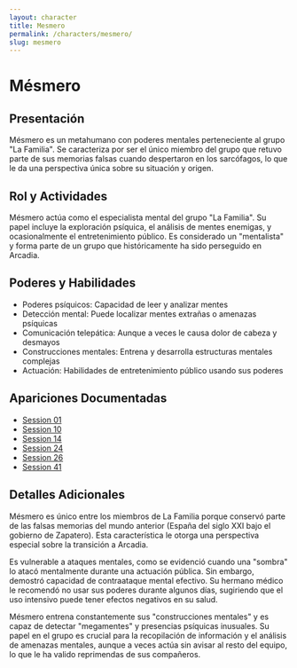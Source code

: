 ```yaml
---
layout: character
title: Mesmero
permalink: /characters/mesmero/
slug: mesmero
---
```


# Mésmero

## Presentación
Mésmero es un metahumano con poderes mentales perteneciente al grupo "La Familia". Se caracteriza por ser el único miembro del grupo que retuvo parte de sus memorias falsas cuando despertaron en los sarcófagos, lo que le da una perspectiva única sobre su situación y origen.

## Rol y Actividades
Mésmero actúa como el especialista mental del grupo "La Familia". Su papel incluye la exploración psíquica, el análisis de mentes enemigas, y ocasionalmente el entretenimiento público. Es considerado un "mentalista" y forma parte de un grupo que históricamente ha sido perseguido en Arcadia.

## Poderes y Habilidades
- Poderes psíquicos: Capacidad de leer y analizar mentes
- Detección mental: Puede localizar mentes extrañas o amenazas psíquicas
- Comunicación telepática: Aunque a veces le causa dolor de cabeza y desmayos
- Construcciones mentales: Entrena y desarrolla estructuras mentales complejas
- Actuación: Habilidades de entretenimiento público usando sus poderes

## Apariciones Documentadas
- [Session 01](../../campaigns/la-familia/session-01.md)
- [Session 10](../../campaigns/la-familia/session-10.md)
- [Session 14](../../campaigns/la-familia/session-14.md)
- [Session 24](../../campaigns/la-familia/session-24.md)
- [Session 26](../../campaigns/la-familia/session-26.md)
- [Session 41](../../campaigns/la-familia/session-41.md)

## Detalles Adicionales
Mésmero es único entre los miembros de La Familia porque conservó parte de las falsas memorias del mundo anterior (España del siglo XXI bajo el gobierno de Zapatero). Esta característica le otorga una perspectiva especial sobre la transición a Arcadia.

Es vulnerable a ataques mentales, como se evidenció cuando una "sombra" lo atacó mentalmente durante una actuación pública. Sin embargo, demostró capacidad de contraataque mental efectivo. Su hermano médico le recomendó no usar sus poderes durante algunos días, sugiriendo que el uso intensivo puede tener efectos negativos en su salud.

Mésmero entrena constantemente sus "construcciones mentales" y es capaz de detectar "megamentes" y presencias psíquicas inusuales. Su papel en el grupo es crucial para la recopilación de información y el análisis de amenazas mentales, aunque a veces actúa sin avisar al resto del equipo, lo que le ha valido reprimendas de sus compañeros.